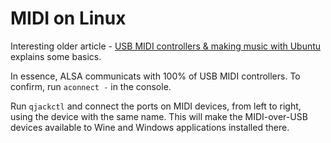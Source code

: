 # MIDI on Linux

Interesting older article - [USB MIDI controllers & making music with Ubuntu](https://rafalcieslak.wordpress.com/2012/08/29/usb-midi-controllers-and-making-music-with-ubuntu/) explains some basics.

In essence, ALSA communicats with 100% of USB MIDI controllers. To confirm, run `aconnect -` in the console.

Run `qjackctl` and connect the ports on MIDI devices, from left to right, using the device with the same name. This will make the MIDI-over-USB devices available to Wine and Windows applications installed there.
